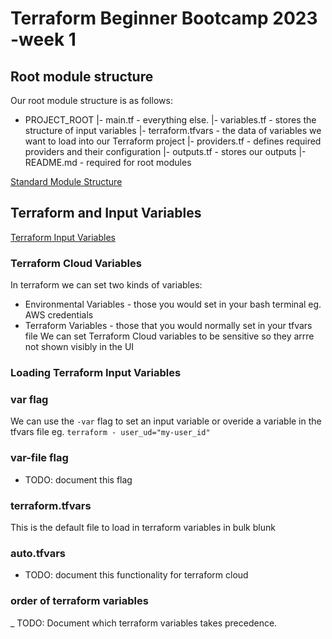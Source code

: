 # Terraform Beginner Bootcamp 2023 -week 1

## Root module structure

Our root module structure is as follows:

- PROJECT_ROOT
  |- main.tf           - everything else.
  |- variables.tf      - stores the structure of input variables
  |- terraform.tfvars  - the data of variables we want to load into our Terraform project
  |- providers.tf      - defines required providers and their configuration
  |- outputs.tf        - stores our outputs
  |- README.md         - required for root modules

[Standard Module Structure](https://developer.hashicorp.com/terraform/language/modules/develop/structure)


## Terraform and Input Variables

[Terraform Input Variables](https://developer.hashicorp.com/terraform/language/values/variables)

### Terraform Cloud Variables

In terraform we can set two kinds of variables:
- Environmental Variables - those you would set in your bash terminal eg. AWS credentials
- Terraform Variables - those that you would normally set in your tfvars file
We can set Terraform Cloud variables to be sensitive so they arrre not shown visibly in the UI

### Loading Terraform Input Variables

### var flag
We can use the `-var` flag to set an input variable or overide a variable in the tfvars file eg. `terraform - user_ud="my-user_id"`

### var-file flag

- TODO: document this flag

### terraform.tfvars

This is the default file to load in terraform variables in bulk blunk

### auto.tfvars
- TODO: document this functionality for terraform cloud

### order of terraform variables

_ TODO: Document which terraform variables takes precedence. 